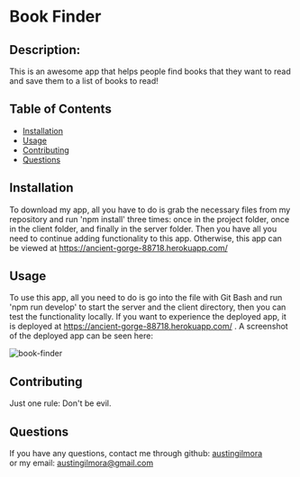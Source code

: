 # Book Finder

## Description:
  
   This is an awesome app that helps people find books that they want to read and save them to a list of books to read!
   
  ## Table of Contents

* [Installation](#installation)
* [Usage](#usage)
* [Contributing](#contributing)
* [Questions](#questions)
  
## Installation
  To download my app, all you have to do is grab the necessary files from my repository and run 'npm install' three times: once in the project folder, once in the client folder, and finally in the server folder. Then you have all you need to continue adding functionality to this app. Otherwise, this app can be viewed at https://ancient-gorge-88718.herokuapp.com/
  
## Usage
  To use this app, all you need to do is go into the file with Git Bash and run 'npm run develop' to start the server and the client directory, then you can test the functionality locally.
If you want to experience the deployed app, it is deployed at https://ancient-gorge-88718.herokuapp.com/ . 
A screenshot of the deployed app can be seen here:


![book-finder](https://user-images.githubusercontent.com/90655310/158453203-2f8bc895-e2d7-4cf3-983f-ffeaaffd3535.png)


  
## Contributing
  Just one rule: Don't be evil.
  
## Questions
If you have any questions, contact me through github:
  <a href='https://github.com/austingilmora'>austingilmora</a><br>
or my email:
  <a href='mailto:austingilmora@gmail.com'>austingilmora@gmail.com</a>
